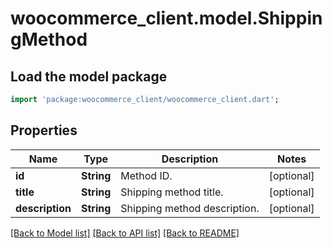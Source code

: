 # woocommerce_client.model.ShippingMethod

## Load the model package
```dart
import 'package:woocommerce_client/woocommerce_client.dart';
```

## Properties
Name | Type | Description | Notes
------------ | ------------- | ------------- | -------------
**id** | **String** | Method ID. | [optional] 
**title** | **String** | Shipping method title. | [optional] 
**description** | **String** | Shipping method description. | [optional] 

[[Back to Model list]](../README.md#documentation-for-models) [[Back to API list]](../README.md#documentation-for-api-endpoints) [[Back to README]](../README.md)


